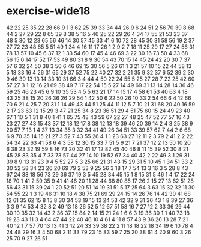 # exercise-wide18
42
22
25
35
22
28
66
9
1
3
62
25
39
33
34
44
26
9
6
24
51
2
56
70
39
8
68
44
2
27
29
22
8
65
39
8
38
5
16
5
46
25
22
29
26
4
34
17
55
21
53
23
37
48
5
30
12
23
65
56
46
14
30
57
45
33
41
6
10
72
28
45
30
31
58
56
19
2
37
27
72
23
48
65
5
51
49
1
34
4
16
11
17
26
1
2
9
2
7
18
11
25
29
17
27
24
56
31
78
13
57
10
45
6
37
12
1
33
54
60
17
45
4
46
69
3
22
30
16
73
50
4
33
68
56
15
6
14
17
52
17
53
49
80
31
8
9
30
54
43
70
15
14
45
24
42
20
30
7
37
57
6
32
24
50
38
3
50
6
46
69
15
30
56
5
26
61
1
3
21
57
10
15
22
44
58
13
5
18
33
16
4
26
31
65
29
37
52
75
22
40
27
32
2
21
35
9
32
37
6
52
39
2
30
9
46
30
13
13
14
33
10
31
66
3
4
44
4
50
22
24
55
5
25
27
28
7
22
25
42
60
57
27
3
1
12
16
21
69
38
49
7
17
22
54
15
5
27
14
49
69
31
13
14
28
14
36
46
59
25
46
23
45
6
9
10
35
53
4
5
5
63
21
17
14
15
17
4
58
61
53
40
63
4
18
43
25
38
15
20
26
36
26
29
54
1
42
50
6
22
50
26
10
33
2
54
66
6
4
12
66
70
6
21
4
25
7
20
31
1
14
49
43
44
51
25
44
11
12
5
7
10
21
31
68
20
40
16
59
2
17
23
63
12
15
29
3
47
21
25
34
8
23
36
51
29
4
51
75
60
15
24
49
23
40
67
1
10
5
1
31
8
40
1
41
1
65
75
48
43
59
67
22
27
48
25
47
52
77
57
16
43
23
27
27
43
15
43
37
12
18
12
17
8
38
12
13
18
39
46
20
39
14
2
4
3
25
38
9
20
57
7
13
1
4
37
13
34
35
3
32
34
41
49
26
34
51
33
39
57
62
7
44
2
6
68
6
9
70
35
14
15
21
27
3
52
7
43
55
26
4
1
1
23
63
27
12
11
2
3
79
2
41
2
2
22
54
34
22
63
41
58
6
4
3
58
12
30
15
33
7
51
5
9
21
7
21
37
12
2
13
50
10
20
6
38
23
32
19
59
8
16
73
20
32
41
17
12
82
45
40
46
8
11
15
39
52
30
8
21
45
28
83
35
4
7
33
73
57
44
27
14
10
19
52
67
34
40
42
2
22
49
3
1
29
31
39
8
9
13
31
23
9
4
5
52
27
5
3
25
66
21
31
43
15
29
31
5
10
45
1
34
51
33
2
30
52
58
34
23
26
20
69
79
2
53
9
25
56
3
18
17
7
54
13
3
16
3
5
28
8
43
67
24
38
18
56
73
29
36
37
19
3
5
45
28
34
45
15
1
8
15
31
5
46
1
4
17
22
24
18
70
1
41
2
59
35
9
41
41
46
20
11
28
44
68
80
85
17
26
2
15
27
13
62
51
28
56
43
31
15
39
24
1
20
52
51
20
51
14
19
31
51
5
17
25
64
3
63
15
32
32
11
30
54
55
22
1
3
19
46
31
10
18
4
38
75
21
69
29
24
15
14
26
76
14
42
30
41
68
12
61
35
62
15
8
15
8
30
34
53
19
15
13
24
53
42
32
9
31
36
43
1
8
39
27
36
3
3
9
14
53
4
32
8
2
49
13
18
26
52
5
12
67
51
58
16
7
27
12
2
33
36
29
44
30
10
35
32
14
43
2
36
37
15
84
2
14
15
21
24
1
6
6
3
19
36
30
1
1
40
73
18
19
23
43
11
3
4
64
47
44
22
40
46
10
4
61
4
11
8
57
43
9
36
26
13
28
7
21
40
12
1
7
57
70
13
13
41
3
12
24
33
39
38
22
2
11
18
18
22
18
34
19
6
10
78
4
24
48
29
16
3
4
50
68
2
11
33
79
23
15
83
59
7
25
20
38
61
4
20
9
60
3
26
25
70
9
27
26
51
